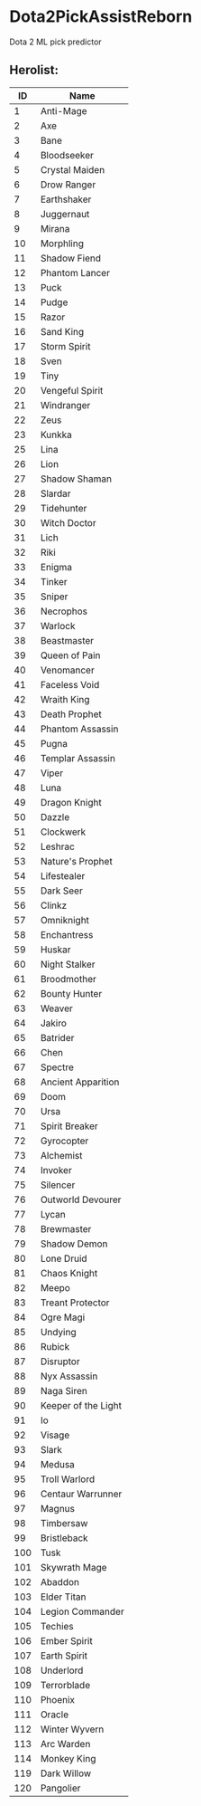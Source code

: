 # Dota2PickAssistReborn
Dota 2 ML pick predictor

## Herolist:
| ID | Name |
| --- | --- |
|1| Anti-Mage|
|2| Axe|
|3| Bane|
|4| Bloodseeker|
|5| Crystal Maiden|
|6| Drow Ranger|
|7| Earthshaker|
|8| Juggernaut|
|9| Mirana|
|10| Morphling|
|11| Shadow Fiend|
|12| Phantom Lancer|
|13| Puck|
|14| Pudge|
|15| Razor|
|16| Sand King|
|17| Storm Spirit|
|18| Sven|
|19| Tiny|
|20| Vengeful Spirit|
|21| Windranger|
|22| Zeus|
|23| Kunkka|
|25| Lina|
|26| Lion|
|27| Shadow Shaman|
|28| Slardar|
|29| Tidehunter|
|30| Witch Doctor|
|31| Lich|
|32| Riki|
|33| Enigma|
|34| Tinker|
|35| Sniper|
|36| Necrophos|
|37| Warlock|
|38| Beastmaster|
|39| Queen of Pain|
|40| Venomancer|
|41| Faceless Void|
|42| Wraith King|
|43| Death Prophet|
|44| Phantom Assassin|
|45| Pugna|
|46| Templar Assassin|
|47| Viper|
|48| Luna|
|49| Dragon Knight|
|50| Dazzle|
|51| Clockwerk|
|52| Leshrac|
|53| Nature's Prophet|
|54| Lifestealer|
|55| Dark Seer|
|56| Clinkz|
|57| Omniknight|
|58| Enchantress|
|59| Huskar|
|60| Night Stalker|
|61| Broodmother|
|62| Bounty Hunter|
|63| Weaver|
|64| Jakiro|
|65| Batrider|
|66| Chen|
|67| Spectre|
|68| Ancient Apparition|
|69| Doom|
|70| Ursa|
|71| Spirit Breaker|
|72| Gyrocopter|
|73| Alchemist|
|74| Invoker|
|75| Silencer|
|76| Outworld Devourer|
|77| Lycan|
|78| Brewmaster|
|79| Shadow Demon|
|80| Lone Druid|
|81| Chaos Knight|
|82| Meepo|
|83| Treant Protector|
|84| Ogre Magi|
|85| Undying|
|86| Rubick|
|87| Disruptor|
|88| Nyx Assassin|
|89| Naga Siren|
|90| Keeper of the Light|
|91| Io|
|92| Visage|
|93| Slark|
|94| Medusa|
|95| Troll Warlord|
|96| Centaur Warrunner|
|97| Magnus|
|98| Timbersaw|
|99| Bristleback|
|100| Tusk|
|101| Skywrath Mage|
|102| Abaddon|
|103| Elder Titan|
|104| Legion Commander|
|105| Techies|
|106| Ember Spirit|
|107| Earth Spirit|
|108| Underlord|
|109| Terrorblade|
|110| Phoenix|
|111| Oracle|
|112| Winter Wyvern|
|113| Arc Warden|
|114| Monkey King|
|119| Dark Willow|
|120| Pangolier
